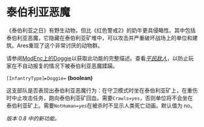 # 泰伯利亚恶魔

《泰伯利亚之日》有野生动物，但比《红色警戒2》的奶牛更具侵略性。其中包括泰伯利亚恶魔，它隐藏在泰伯利亚矿堆中，可以攻击并严重破坏战场上的单位和建筑。Ares重现了这个非常讨厌的动物群。

请参阅[ModEnc上的Doggie](https://www.modenc.renegadeprojects.com/Doggie)以获取此功能的完整描述。查看[*平民敌人*](civilianenemies.html)，以防止玩家在不自动报复的情况下被泰伯利亚恶魔蹂躏。

`[InfantryType]►Doggie=` **(boolean)**

这支部队是否表现出泰伯利亚恶魔行为：在守卫模式时坐在泰伯利亚矿上，在重伤时中止攻击任务，跑向泰伯利亚矿回血。需要`Crawls=yes`，否则单位将不会坐在泰伯利亚矿上。需要`NotHuman=yes`在被杀时不显示人类死亡动画。默认值为 no。

*版本 0.8 中的新功能。*